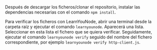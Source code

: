 Después de descargar los ficheros/clonar el repositorio, instalar las dependencias necesarias con el comando ```npm install```.  

Para verificar los ficheros con LearnYouNode, abrir una terminal desde la carpeta raíz y ejecutar el comando ```learnyounode```. Aparecerá una lista. Seleccionar en esta lista el fichero que se quiera verificar. Seguidamente, ejecutar el comando ```learnyounode verify``` seguido del nombre del fichero correspondiente, por ejemplo ```learnyounode verify http-client.js```.
